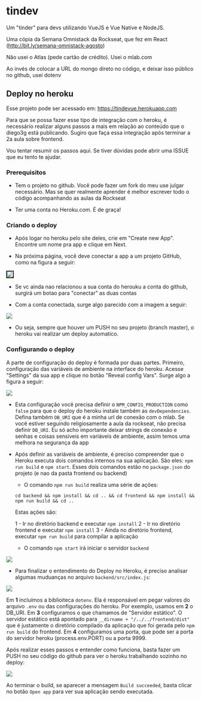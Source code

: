 # tindev

Um "tinder" para devs utilizando VueJS e Vue Native e NodeJS.

Uma cópia da Semana Omnistack da Rockseat, que fez em React (http://bit.ly/semana-omnistack-agosto)

Não usei o Atlas (pede cartão de crédito). Usei o mlab.com

Ao invés de colocar a URL do mongo direto no código, e deixar isso público no github, usei dotenv

## Deploy no heroku

Esse projeto pode ser acessado em: https://tindevue.herokuapp.com

Para que se possa fazer esse tipo de integração com o heroku, é necessário realizar alguns passos a mais em relação ao conteúdo que o diego3g está publicando. Sugiro que faça essa integração após terminar a 2a aula sobre frontend.

Vou tentar resumir os passos aqui. Se tiver dúvidas pode abrir uma ISSUE que eu tento te ajudar.

### Prerequisitos

- Tem o projeto no github. Você pode fazer um fork do meu use julgar necessário. Mas se quer realmente aprender é melhor escrever todo o código acompanhando as aulas da Rockseat

- Ter uma conta no Heroku.com. É de graça!

### Criando o deploy

- Após logar no heroku pelo site deles, crie em "Create new App". Encontre um nome pra app e clique em Next.

- Na próxima página, você deve conectar a app a um projeto GitHub, como na figura a seguir:

<kbd><img src="https://user-images.githubusercontent.com/1509692/62713654-78f3ea80-b9d3-11e9-89c4-f47767700b76.png" border="2"/></kbd>

- Se vc ainda nao relacionou a sua conta do herouku a conta do github, surgirá um botao para "conectar" as duas contas

- Com a conta conectada, surge algo parecido com a imagem a seguir:

<kbd><img src="https://user-images.githubusercontent.com/1509692/62713807-b6587800-b9d3-11e9-8b15-cbe43f0311b0.png"/></kbd>

- Ou seja, sempre que houver um PUSH no seu projeto (branch master), o heroku vai realizar um deploy automatico.

### Configurando o deploy

A parte de configuração do deploy é formada por duas partes. Primeiro, configuração das variáveis de ambiente na interface do heroku. Acesse "Settings" da sua app e clique no botão "Reveal config Vars". Surge algo a figura a seguir:

<kbd><img src="https://user-images.githubusercontent.com/1509692/62714058-341c8380-b9d4-11e9-8df2-79b0aece68cb.png"/></kbd>

- Esta configuração você precisa definir o `NPM_CONFIG_PRODUCTION` como `false` para que o deploy do heroku instale também as `devDependencies`. Defina também `DB_URI` que é a minha url de conexão com o mlab. Se você estiver seguindo religiosamente a aula da rockseat, não precisa definir `DB_URI`. Eu só acho importante deixar strings de conexão e senhas e coisas sensíveis em variáveis de ambiente, assim temos uma melhora na segurança da app

- Após definir as variáveis de ambiente, é preciso compreender que o Heroku executa dois comandos internos na sua aplicação. São eles: `npm run build` e `npm start`. Esses dois comandos estão no `package.json` do projeto (e nao da pasta frontend ou backend) 

    - O comando `npm run build` realiza uma série de ações:

    ```
    cd backend && npm install && cd .. && cd frontend && npm install && npm run build && cd ..
    ```

    Estas ações são:

    1 - Ir no diretório backend e executar `npm install`
    2 - Ir no diretório frontend e executar `npm install`
    3 - Ainda no diretório frontend, executar `npm run build` para compilar a aplicação 

    - O comando `npm start` irá iniciar o servidor `backend`

<img src="https://user-images.githubusercontent.com/1509692/62714711-772b2680-b9d5-11e9-83be-5027fe5a482c.png"/>

- Para finalizar o entendimento do Deploy no Heroku, é preciso analisar algumas muduanças no arquivo `backend/src/index.js`:

<img src="https://user-images.githubusercontent.com/1509692/62714901-cbcea180-b9d5-11e9-84b4-122909c3b175.png"/>

Em **1** incluímos a biblioiteca `dotenv`. Ela é responsável em pegar valores do arquivo `.env` ou das configurações do heroku. Por exemplo, usamos em **2** o DB_URI. Em **3** configuramos o que chamamos de "Servidor estático". O servidor estático está apontado para `__dirname + "/../../frontend/dist"` que é justamente o diretório compilado da aplicação que foi gerada pelo `npm run build` do frontend. Em **4** configuramos uma porta, que pode ser a porta do servidor heroku (process.env.PORT) ou a porta 9999. 

Após realizar esses passos e entender como funciona, basta fazer um PUSH no seu código do github para ver o heroku trabalhando sozinho no deploy:

<kbd><img src="https://user-images.githubusercontent.com/1509692/62715291-96768380-b9d6-11e9-993d-f914f15ba573.png"/></kbd>

Ao terminar o build, se aparecer a mensagem `Build succeeded`, basta clicar no botão `Open app` para ver sua aplicação sendo executada.

